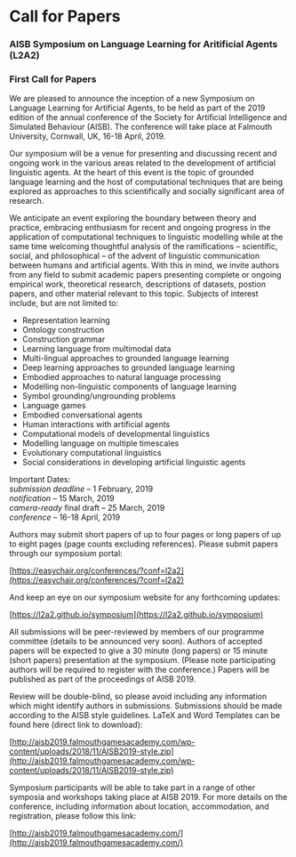 # Call for Papers

### AISB Symposium on Language Learning for Aritificial Agents (L2A2)
### First Call for Papers

We are pleased to announce the inception of a new Symposium on Language Learning for Artificial Agents, to be held as part of the 2019 edition of the annual conference of the Society for Artificial Intelligence and Simulated Behaviour (AISB).  The conference will take place at Falmouth University, Cornwall, UK, 16-18 April, 2019.

Our symposium will be a venue for presenting and discussing recent and ongoing work in the various areas related to the development of artificial linguistic agents.  At the heart of this event is the topic of grounded language learning and the host of computational techniques that are being explored as approaches to this scientifically and socially significant area of research.

We anticipate an event exploring the boundary between theory and practice, embracing enthusiasm for recent and ongoing progress in the application of computational techniques to linguistic modelling while at the same time welcoming thoughtful analysis of the ramifications – scientific, social, and philosophical – of the advent of linguistic communication between humans and artificial agents.  With this in mind, we invite authors from any field to submit academic papers presenting complete or ongoing empirical work, theoretical research, descriptions of datasets, postion papers, and other material relevant to this topic.  Subjects of interest include, but are not limited to:

- Representation learning
- Ontology construction
- Construction grammar
- Learning language from multimodal data
- Multi-lingual approaches to grounded language learning
- Deep learning approaches to grounded language learning
- Embodied approaches to natural language processing
- Modelling non-linguistic components of language learning
- Symbol grounding/ungrounding problems
- Language games
- Embodied conversational agents
- Human interactions with artificial agents
- Computational models of developmental linguistics
- Modelling language on multiple timescales
- Evolutionary computational linguistics
- Social considerations in developing artificial linguistic agents

Important Dates:  
_submission deadline_ – 1 February, 2019  
_notification_ – 15 March, 2019  
_camera-ready_ final draft – 25 March, 2019  
_conference_ – 16-18 April, 2019  

Authors may submit short papers of up to four pages or long papers of up to eight pages (page counts excluding references).  Please submit papers through our symposium portal:

[https://easychair.org/conferences/?conf=l2a2](https://easychair.org/conferences/?conf=l2a2)

And keep an eye on our symposium website for any forthcoming updates:

[https://l2a2.github.io/symposium](https://l2a2.github.io/symposium)

All submissions will be peer-reviewed by members of our programme committee (details to be announced very soon).  Authors of accepted papers will be expected to give a 30 minute (long papers) or 15 minute (short papers) presentation at the symposium.  (Please note participating authors will be required to register with the conference.)  Papers will be published as part of the proceedings of AISB 2019.

Review will be double-blind, so please avoid including any information which might identify authors in submissions.  Submissions should be made according to the AISB style guidelines.  LaTeX and Word Templates can be found here (direct link to download):

[http://aisb2019.falmouthgamesacademy.com/wp-content/uploads/2018/11/AISB2019-style.zip](http://aisb2019.falmouthgamesacademy.com/wp-content/uploads/2018/11/AISB2019-style.zip)

Symposium participants will be able to take part in a range of other symposia and workshops taking place at AISB 2019.  For more details on the conference, including information about location, accommodation, and registration, please follow this link:

[http://aisb2019.falmouthgamesacademy.com/](http://aisb2019.falmouthgamesacademy.com/)
